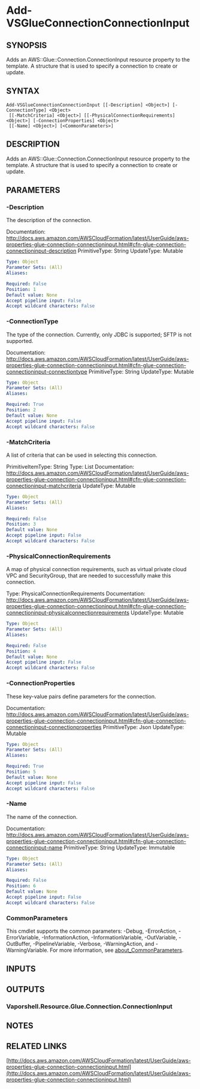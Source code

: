 # Add-VSGlueConnectionConnectionInput

## SYNOPSIS
Adds an AWS::Glue::Connection.ConnectionInput resource property to the template.
A structure that is used to specify a connection to create or update.

## SYNTAX

```
Add-VSGlueConnectionConnectionInput [[-Description] <Object>] [-ConnectionType] <Object>
 [[-MatchCriteria] <Object>] [[-PhysicalConnectionRequirements] <Object>] [-ConnectionProperties] <Object>
 [[-Name] <Object>] [<CommonParameters>]
```

## DESCRIPTION
Adds an AWS::Glue::Connection.ConnectionInput resource property to the template.
A structure that is used to specify a connection to create or update.

## PARAMETERS

### -Description
The description of the connection.

Documentation: http://docs.aws.amazon.com/AWSCloudFormation/latest/UserGuide/aws-properties-glue-connection-connectioninput.html#cfn-glue-connection-connectioninput-description
PrimitiveType: String
UpdateType: Mutable

```yaml
Type: Object
Parameter Sets: (All)
Aliases:

Required: False
Position: 1
Default value: None
Accept pipeline input: False
Accept wildcard characters: False
```

### -ConnectionType
The type of the connection.
Currently, only JDBC is supported; SFTP is not supported.

Documentation: http://docs.aws.amazon.com/AWSCloudFormation/latest/UserGuide/aws-properties-glue-connection-connectioninput.html#cfn-glue-connection-connectioninput-connectiontype
PrimitiveType: String
UpdateType: Mutable

```yaml
Type: Object
Parameter Sets: (All)
Aliases:

Required: True
Position: 2
Default value: None
Accept pipeline input: False
Accept wildcard characters: False
```

### -MatchCriteria
A list of criteria that can be used in selecting this connection.

PrimitiveItemType: String
Type: List
Documentation: http://docs.aws.amazon.com/AWSCloudFormation/latest/UserGuide/aws-properties-glue-connection-connectioninput.html#cfn-glue-connection-connectioninput-matchcriteria
UpdateType: Mutable

```yaml
Type: Object
Parameter Sets: (All)
Aliases:

Required: False
Position: 3
Default value: None
Accept pipeline input: False
Accept wildcard characters: False
```

### -PhysicalConnectionRequirements
A map of physical connection requirements, such as virtual private cloud VPC and SecurityGroup, that are needed to successfully make this connection.

Type: PhysicalConnectionRequirements
Documentation: http://docs.aws.amazon.com/AWSCloudFormation/latest/UserGuide/aws-properties-glue-connection-connectioninput.html#cfn-glue-connection-connectioninput-physicalconnectionrequirements
UpdateType: Mutable

```yaml
Type: Object
Parameter Sets: (All)
Aliases:

Required: False
Position: 4
Default value: None
Accept pipeline input: False
Accept wildcard characters: False
```

### -ConnectionProperties
These key-value pairs define parameters for the connection.

Documentation: http://docs.aws.amazon.com/AWSCloudFormation/latest/UserGuide/aws-properties-glue-connection-connectioninput.html#cfn-glue-connection-connectioninput-connectionproperties
PrimitiveType: Json
UpdateType: Mutable

```yaml
Type: Object
Parameter Sets: (All)
Aliases:

Required: True
Position: 5
Default value: None
Accept pipeline input: False
Accept wildcard characters: False
```

### -Name
The name of the connection.

Documentation: http://docs.aws.amazon.com/AWSCloudFormation/latest/UserGuide/aws-properties-glue-connection-connectioninput.html#cfn-glue-connection-connectioninput-name
PrimitiveType: String
UpdateType: Immutable

```yaml
Type: Object
Parameter Sets: (All)
Aliases:

Required: False
Position: 6
Default value: None
Accept pipeline input: False
Accept wildcard characters: False
```

### CommonParameters
This cmdlet supports the common parameters: -Debug, -ErrorAction, -ErrorVariable, -InformationAction, -InformationVariable, -OutVariable, -OutBuffer, -PipelineVariable, -Verbose, -WarningAction, and -WarningVariable. For more information, see [about_CommonParameters](http://go.microsoft.com/fwlink/?LinkID=113216).

## INPUTS

## OUTPUTS

### Vaporshell.Resource.Glue.Connection.ConnectionInput
## NOTES

## RELATED LINKS

[http://docs.aws.amazon.com/AWSCloudFormation/latest/UserGuide/aws-properties-glue-connection-connectioninput.html](http://docs.aws.amazon.com/AWSCloudFormation/latest/UserGuide/aws-properties-glue-connection-connectioninput.html)

